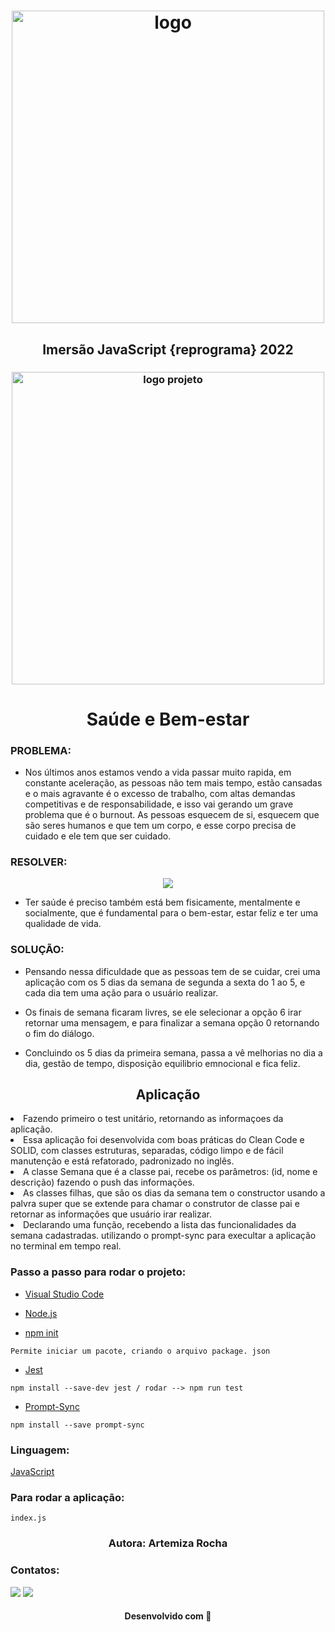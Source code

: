 <h1 align="center">
  <img src="https://user-images.githubusercontent.com/88461178/206057759-4ba24b83-7f92-4980-9765-59f39cd6a132.png" alt="logo" width="500">
</h1>

<h2 align="center"> 
Imersão JavaScript {reprograma} 2022</h2>

<h3 align="center">
<img src="https://user-images.githubusercontent.com/88461178/206713125-af1ebefe-c1ec-4ac6-8b97-973b37dfa7bd.png" alt="logo projeto" width="500">
</h3>

<h1 align="center">
Saúde e Bem-estar </h1>


### PROBLEMA: 

 - Nos últimos anos estamos vendo a vida passar muito rapida, em constante aceleração, as pessoas não tem mais tempo, estão cansadas e o mais agravante é o excesso de trabalho, com altas demandas competitivas e de responsabilidade, e isso vai gerando um grave problema que é o burnout. As pessoas esquecem de si, esquecem que são seres humanos e que tem um corpo, e esse corpo precisa de cuidado e ele tem que ser cuidado. 


### RESOLVER:
<div align="center">
<img src="https://user-images.githubusercontent.com/88461178/206716037-d183e7a6-a90a-4cf8-9011-f8b8f8a99e95.png">
</div>

- Ter saúde é preciso também está bem fisicamente, mentalmente e socialmente, que é fundamental para o bem-estar, estar feliz e ter uma qualidade de vida.


### SOLUÇÃO:

 - Pensando nessa dificuldade que as pessoas tem de se cuidar, crei uma aplicação com os 5 dias da semana de segunda a sexta do 1 ao 5, e cada dia tem uma ação para o usuário realizar. 
- Os finais de semana ficaram livres, se ele selecionar a opção 6 irar retornar uma mensagem, e para finalizar a semana opção 0 retornando o fim do diálogo.

 - Concluindo os 5 dias da primeira semana, passa a vê melhorias no dia a dia, gestão de tempo, disposição equilibrio emnocional e fica feliz.
 
 
 <h2 align="center"> Aplicação </h2

- Fazendo primeiro o test unitário, retornando as informaçoes da aplicação.
- Essa aplicação foi desenvolvida com boas práticas do Clean Code e SOLID, com classes estruturas, separadas,  código limpo e de fácil manutenção e está refatorado, padronizado no inglês.                   
- A classe Semana que é a classe pai, recebe os parâmetros:
(id, nome e descrição) fazendo o push das informações.                    
- As classes filhas, que são os dias da semana tem o constructor usando a palvra super que se extende para chamar o construtor de classe pai e retornar as informações que usuário irar realizar. 
- Declarando uma função, recebendo a lista das funcionalidades da semana cadastradas. 
utilizando o prompt-sync para execultar a aplicação no terminal em tempo real.

### Passo a passo para rodar o projeto:
- [Visual Studio Code](https://code.visualstudio.com/)
- [Node.js](https://nodejs.org/en/)

- [npm init](https://docs.npmjs.com/cli/v9/commands/npm-init)
```
Permite iniciar um pacote, criando o arquivo package. json 
```

- [Jest](https://jestjs.io/pt-BR/docs/getting-started)
```
npm install --save-dev jest / rodar --> npm run test
```
- [Prompt-Sync](https://www.npmjs.com/package/prompt-sync)
```
npm install --save prompt-sync
```
### Linguagem:   
[JavaScript](https://developer.mozilla.org/pt-BR/docs/Web/JavaScript)

### Para rodar a aplicação: 
```
index.js
```

<h3 align="center"> Autora: Artemiza Rocha </h3>   

### Contatos:
  <a href="https://www.linkedin.com/in/artemiza-rocha/a" target="_blank"><img src="https://img.shields.io/badge/-LinkedIn-%230077B5?style=for-the-badge&logo=linkedin&logoColor=white" target="_blank"></a> 
  <a href="https://github.com/Mizarocha" target="_blank"><img src="https://img.shields.io/badge/-GITHUB-%23E4405F?style=for-the-badge&logo=github&logoColor=white" target="_blank"></a>

<h4 align="center">Desenvolvido com 💜 </h4>
